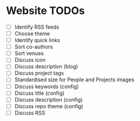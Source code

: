 # Website TODOs

- [ ] Identify RSS feeds
- [ ] Choose theme
- [ ] Identify quick links
- [ ] Sort co-authors
- [ ] Sort venues
- [ ] Discuss icon
- [ ] Discuss description (blog)
- [ ] Discuss project tags
- [ ] Standardised size for People and Projects images
- [ ] Discuss keywords (config)
- [ ] Discuss title (config)
- [ ] Discuss description (config)
- [ ] Discuss repo theme (config)
- [ ] Discuss RSS
